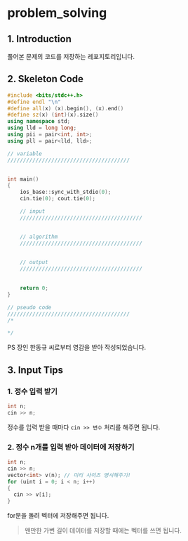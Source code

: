# problem_solving

## 1. Introduction

풀어본 문제의 코드를 저장하는 레포지토리입니다.

## 2. Skeleton Code

```c++
#include <bits/stdc++.h>
#define endl "\n"
#define all(x) (x).begin(), (x).end()
#define sz(x) (int)(x).size()
using namespace std;
using lld = long long;
using pii = pair<int, int>;
using pll = pair<lld, lld>;

// variable
///////////////////////////////////////


int main()
{
    ios_base::sync_with_stdio(0);
    cin.tie(0); cout.tie(0);

    // input
    ///////////////////////////////////////


    // algorithm
    ///////////////////////////////////////
    

    // output
    ///////////////////////////////////////
    

    return 0;
}

// pseudo code
///////////////////////////////////////
/*

*/
```

PS 장인 한동규 씨로부터 영감을 받아 작성되었습니다.

## 3. Input Tips

### 1. 정수 입력 받기

```c++
int n;
cin >> n;
```

정수를 입력 받을 때마다 `cin >> 변수` 처리를 해주면 됩니다.

### 2. 정수 n개를 입력 받아 데이터에 저장하기

```c++
int n;
cin >> n;
vector<int> v(n); // 미리 사이즈 명시해주기!
for (uint i = 0; i < n; i++)
{
  cin >> v[i];
}
```

for문을 돌려 벡터에 저장해주면 됩니다.

> 왠만한 가변 길이 데이터를 저장할 때에는 벡터를 쓰면 됩니다.
